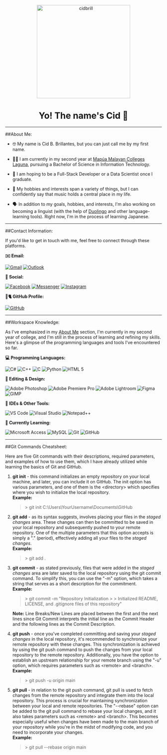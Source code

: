 <p align="center">
    <img src="https://scontent.xx.fbcdn.net/v/t39.1997-6/409609634_738382277619150_2219608184342577714_n.webp?_nc_cat=101&ccb=1-7&_nc_sid=ba09c1&_nc_eui2=AeGmsxzKtBDv3YnRt0ZvnyHLciAO_RjDsnxyIA79GMOyfOdD1VhI_5oFAXmIY8-vb7jJ94h3TWB9ZSBxWkCdpmBa&_nc_ohc=gwYN2RSiBusAX9AtHgt&_nc_ad=z-m&_nc_cid=0&_nc_ht=scontent.xx&cb_e2o_trans=q&oh=00_AfAuL23tpw1WJGQjrQ-uXzOsvF2w_89Ov8jS5zIv9CCIhA&oe=658A46DF" alt="cidbrill" width=300>
</p>

<h1 align="center"> Yo! The name's Cid 👋 </h1>

---

##About Me:

- 🤓 My name is Cid B. Brillantes, but you can just call me by my first name.

- 🧑‍💻 I am currently in my second year at [Mapúa Malayan Colleges Laguna](https://mcl.edu.ph/), pursuing a Bachelor of Science in Information Technology.

- 🌠 I am hoping to be a Full-Stack Developer or a Data Scientist once I graduate.

- 🎵 My hobbies and interests span a variety of things, but I can confidently say that music holds a central place in my life.

- 🗣️ In addition to my goals, hobbies, and interests, I'm also working on becoming a linguist (with the help of [Duolingo](https://www.duolingo.com/) and other language-learning tools). Right now, I'm in the process of learning Japanese.

<hr>

##Contact Information:

If you'd like to get in touch with me, feel free to connect through these platforms.

**✉️ Email:**

[![Gmail](https://img.shields.io/badge/Gmail-D14836?style=for-the-badge&logo=gmail&logoColor=white)](mailto:iam.cidbrill@gmail.com) [![Outlook](https://img.shields.io/badge/Microsoft_Outlook-0078D4?style=for-the-badge&logo=microsoft-outlook&logoColor=white)](mailto:2022cbrillantes@live.mcl.edu.ph)

**📱 Social:**

[![Facebook](https://img.shields.io/badge/Facebook-1877F2?style=for-the-badge&logo=facebook&logoColor=white)](https://web.facebook.com/cidbrill.69420) [![Messenger](https://img.shields.io/badge/Messenger-00B2FF?style=for-the-badge&logo=messenger&logoColor=white)](https://m.me/cidbrill.69420) [![Instagram](https://img.shields.io/badge/Instagram-E4405F?style=for-the-badge&logo=instagram&logoColor=white)](https://www.instagram.com/cidbrill/)

**🐙🐈 GitHub Profile:**

[![GitHub](https://img.shields.io/badge/GitHub-100000?style=for-the-badge&logo=github&logoColor=white)](https://github.com/cidbrill)

---

##Workspace Knowledge:

As I've emphasized in my [About Me](#about-me) section, I'm currently in my second year of college, and I'm still in the process of learning and refining my skills. Here's a glimpse of the programming languages and tools I've encountered so far.

**💻 Programming Languages:**

![C#](https://img.shields.io/badge/C%23-239120?style=for-the-badge&logo=c-sharp&logoColor=white) ![C++](https://img.shields.io/badge/C%2B%2B-00599C?style=for-the-badge&logo=c%2B%2B&logoColor=white) ![C](https://img.shields.io/badge/C-00599C?style=for-the-badge&logo=c&logoColor=white) ![Python](https://img.shields.io/badge/Python-FFD43B?style=for-the-badge&logo=python&logoColor=blue) ![HTML 5](https://img.shields.io/badge/HTML5-E34F26?style=for-the-badge&logo=html5&logoColor=white)

**🎨 Editing & Design:**

![Adobe Photoshop](https://img.shields.io/badge/Adobe%20Photoshop-31A8FF?style=for-the-badge&logo=Adobe%20Photoshop&logoColor=black) ![Adobe Premiere Pro](https://img.shields.io/badge/Adobe%20Premiere%20Pro-9999FF?style=for-the-badge&logo=Adobe%20Premiere%20Pro&logoColor=white) ![Adobe Lightroom](https://img.shields.io/badge/Adobe%20Lightroom-31A8FF?style=for-the-badge&logo=Adobe%20Lightroom&logoColor=white) ![Figma](https://img.shields.io/badge/Figma-F24E1E?style=for-the-badge&logo=figma&logoColor=white) ![GIMP](https://img.shields.io/badge/gimp-5C5543?style=for-the-badge&logo=gimp&logoColor=white)

**🔧 IDEs & Other Tools:**

![VS Code](https://img.shields.io/badge/VSCode-0078D4?style=for-the-badge&logo=visual%20studio%20code&logoColor=white) ![Visual Studio](https://img.shields.io/badge/Visual_Studio-5C2D91?style=for-the-badge&logo=visual%20studio&logoColor=white) ![Notepad++](https://img.shields.io/badge/Notepad++-90E59A.svg?style=for-the-badge&logo=notepad%2B%2B&logoColor=black)

**🏫 Currently Learning:**

![Microsoft Access](https://img.shields.io/badge/Microsoft_Access-A4373A?style=for-the-badge&logo=microsoft-access&logoColor=white) ![MySQL](https://img.shields.io/badge/MySQL-005C84?style=for-the-badge&logo=mysql&logoColor=white) ![Git](https://img.shields.io/badge/GIT-E44C30?style=for-the-badge&logo=git&logoColor=white) ![GitHub](https://img.shields.io/badge/GitHub-100000?style=for-the-badge&logo=github&logoColor=white)

---

##Git Commands Cheatsheet:

Here are five Git commands with their descriptions, required parameters, and examples of how to use them, which I have already utilized while learning the basics of Git and GitHub.

1. **git init** - this command initializes an empty repository on your local machine, and later, you can include it on GitHub. The init option has various parameters, and one of them is the &lt;directory&gt; which specifies where you wish to initialize the local repository. <br>
    **Example:**
    > &gt; git init C:\Users\YourUsername\Documents\GitHub

2. **git add** - as its syntax suggests, involves placing your files in the *staged changes* area. These changes can then be committed to be saved in your local repository and subsequently pushed to your remote repository. One of the multiple parameters that this option accepts is simply a "." (period), effectively adding all your files to the *staged changes*. <br>
    **Example:**
    > &gt; git add .

3. **git commit** - as stated previously, files that were added in the *staged changes* area are later saved to the local repository using the git commit command. To simplify this, you can use the "-m" option, which takes a string that serves as a short description for the commitment. <br>
    **Example:**
    > &gt; git commit -m "Repository Initialization
    &gt;
    &gt; Initialized README, LICENSE, and .gitignore files of this repository"

    **Note:** Line Breaks/New Lines are placed between the first and the next lines since Git Commit interprets the initial line as the Commit Header and the following lines as the Commit Description.

4. **git push** - once you've completed committing and saving your *staged changes* in the local repository, it's recommended to synchronize your remote repository with these changes. This synchronization is achieved by using the git push command to push the changes from your local repository to the remote repository. Additionally, you have the option to establish an upstream relationship for your remote branch using the "-u" option, which requires parameters such as &lt;remote&gt; and &lt;branch&gt;. <br>
    **Example:**
    > &gt; git push -u origin main

5. **git pull** - in relation to the git push command, git pull is used to fetch changes from the remote repository and integrate them into the local repository. This process is crucial for maintaining synchronization between your local and remote repositories. The "--rebase" option can be added to the git pull command to rebase your local changes, and it also takes parameters such as &lt;remote&gt; and &lt;branch&gt;. This becomes especially useful when changes have been made to the main branch of your repository while you're in the midst of modifying code, and you need to incorporate your changes. <br>
    **Example:**
    > &gt; git pull --rebase origin main
